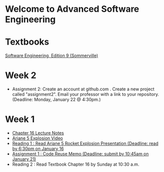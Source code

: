 # Welcome to Advanced Software Engineering

# Textbooks
[Software Engineering, Edition 9 (Sommerville)](https://ifs.host.cs.st-andrews.ac.uk/Books/SE9/)

# Week 2
* Assignment 2:  Create an account at github.com .  Create a new project called "assignment2".  Email your professor with a link to your repository. (Deadline: Monday, January 22 @ 4:30pm.)

# Week 1
* [Chapter 16 Lecture Notes](https://ifs.host.cs.st-andrews.ac.uk/Books/SE9/Presentations/PPTX/Ch16.pptx)
* [Ariane 5 Explosion Video](https://ifs.host.cs.st-andrews.ac.uk/Books/SE9/CaseStudies/Ariane5/SupportingDocs/Ariane5failurePres.pptx)
* [Reading 1 : Read Ariane 5 Rocket Explosion Presentation (Deadline: read by 6:30pm on January 16](https://ifs.host.cs.st-andrews.ac.uk/Books/SE9/CaseStudies/Ariane5/SupportingDocs/Ariane5failurePres.pptx)
* [Assignment 1 : Code Reuse Memo (Deadline: submit by 10:45am on January 21)](ase-jan-2018-assignment2.md)
* Reading 2 : Read Textbook Chapter 16 by Sunday at 10:30 a.m.
